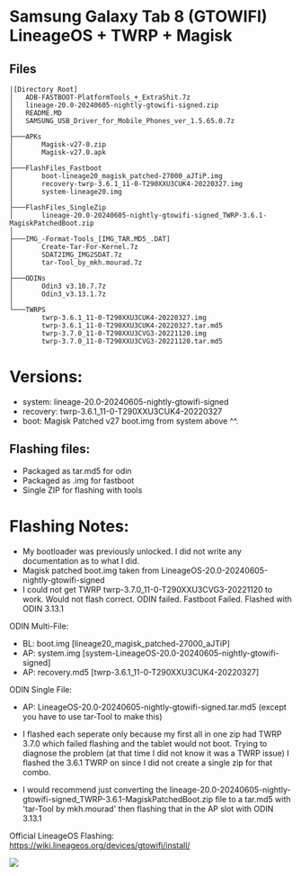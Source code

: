 
# Samsung Galaxy Tab 8 (GTOWIFI) LineageOS + TWRP + Magisk

## Files
```
|[Directory Root]
│   ADB-FASTBOOT-PlatformTools_+_ExtraShit.7z
│   lineage-20.0-20240605-nightly-gtowifi-signed.zip
│   README.MD
│   SAMSUNG_USB_Driver_for_Mobile_Phones_ver_1.5.65.0.7z
│
├───APKs
│       Magisk-v27-0.zip
│       Magisk-v27.0.apk
│
├───FlashFiles_Fastboot
│       boot-lineage20_magisk_patched-27000_aJTiP.img
│       recovery-twrp-3.6.1_11-0-T290XXU3CUK4-20220327.img
│       system-lineage20.img
│
├───FlashFiles_SingleZip
│       lineage-20.0-20240605-nightly-gtowifi-signed_TWRP-3.6.1-MagiskPatchedBoot.zip
│
├───IMG_-Format-Tools_[IMG_TAR.MD5_.DAT]
│       Create-Tar-For-Kernel.7z
│       SDAT2IMG_IMG2SDAT.7z
│       tar-Tool_by_mkh.mourad.7z
│
├───ODINs
│       Odin3 v3.10.7.7z
│       Odin3_v3.13.1.7z
│
└───TWRPS
        twrp-3.6.1_11-0-T290XXU3CUK4-20220327.img
        twrp-3.6.1_11-0-T290XXU3CUK4-20220327.tar.md5
        twrp-3.7.0_11-0-T290XXU3CVG3-20221120.img
        twrp-3.7.0_11-0-T290XXU3CVG3-20221120.tar.md5
```

# Versions:
- system: lineage-20.0-20240605-nightly-gtowifi-signed
- recovery: twrp-3.6.1_11-0-T290XXU3CUK4-20220327
- boot: Magisk Patched v27 boot.img from system above ^^. 

## Flashing files:
- Packaged as tar.md5 for odin
- Packaged as .img for fastboot
- Single ZIP for flashing with tools


# Flashing Notes:
- My bootloader was previously unlocked. I did not write any documentation as to what I did.
- Magisk patched boot.img taken from LineageOS-20.0-20240605-nightly-gtowifi-signed
- I could not get TWRP twrp-3.7.0_11-0-T290XXU3CVG3-20221120 to work. Would not flash correct. ODIN failed. Fastboot Failed.
Flashed with ODIN 3.13.1

ODIN Multi-File:
- BL: boot.img		[lineage20_magisk_patched-27000_aJTiP]
- AP: system.img		[system-LineageOS-20.0-20240605-nightly-gtowifi-signed]
- AP: recovery.md5	[twrp-3.6.1_11-0-T290XXU3CUK4-20220327]

ODIN Single File:
- AP: LineageOS-20.0-20240605-nightly-gtowifi-signed.tar.md5 (except you have to use tar-Tool to make this)

- I flashed each seperate only because my first all in one zip had TWRP 3.7.0 which failed flashing and the tablet would not boot. 
Trying to diagnose the problem (at that time I did not know it was a TWRP issue) I flashed the 3.6.1 TWRP on since I did not create 
a single zip for that combo. 
- I would recommend just converting the lineage-20.0-20240605-nightly-gtowifi-signed_TWRP-3.6.1-MagiskPatchedBoot.zip file to a 
tar.md5 with 'tar-Tool by mkh.mourad' then flashing that in the AP slot with ODIN 3.13.1

Official LineageOS Flashing: https://wiki.lineageos.org/devices/gtowifi/install/



<img src="https://images.cooltext.com/5700528.png">




